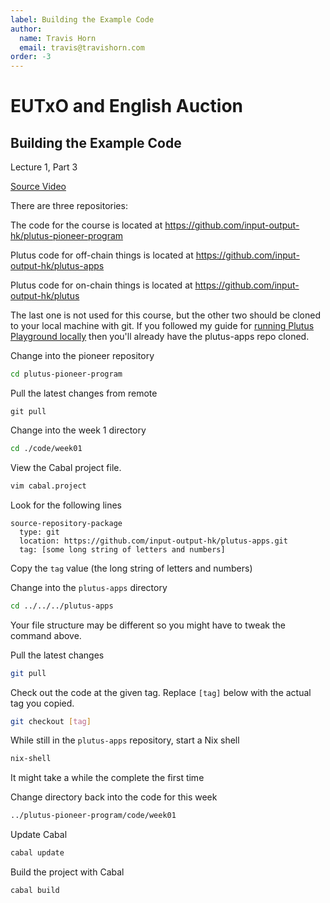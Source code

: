 ```yaml
---
label: Building the Example Code
author:
  name: Travis Horn
  email: travis@travishorn.com
order: -3
---
```


# EUTxO and English Auction

## Building the Example Code

Lecture 1, Part 3

[Source
Video](https://www.youtube.com/watch?v=zPaDp4R9X7o&list=PLNEK_Ejlx3x2nLM4fAck2JS6KhFQlXq2N&index=3)

There are three repositories:

The code for the course is located at
https://github.com/input-output-hk/plutus-pioneer-program

Plutus code for off-chain things is located at
https://github.com/input-output-hk/plutus-apps

Plutus code for on-chain things is located at
https://github.com/input-output-hk/plutus

The last one is not used for this course, but the other two should be cloned to
your local machine with git. If you followed my guide for [running Plutus
Playground locally](../../appendix/run-plutus-playground-locally.md) then you'll
already have the plutus-apps repo cloned.

Change into the pioneer repository

```bash
cd plutus-pioneer-program
```

Pull the latest changes from remote

```
git pull
```

Change into the week 1 directory

```bash
cd ./code/week01
```

View the Cabal project file.

```bash
vim cabal.project
```

Look for the following lines

```
source-repository-package
  type: git
  location: https://github.com/input-output-hk/plutus-apps.git
  tag: [some long string of letters and numbers]
```

Copy the `tag` value (the long string of letters and numbers)

Change into the `plutus-apps` directory

```bash
cd ../../../plutus-apps
```

Your file structure may be different so you might have to tweak the command
above.

Pull the latest changes

```bash
git pull
```

Check out the code at the given tag. Replace `[tag]` below with the actual tag
you copied.

```bash
git checkout [tag]
```

While still in the `plutus-apps` repository, start a Nix shell

```bash
nix-shell
```

It might take a while the complete the first time

Change directory back into the code for this week

```bash
../plutus-pioneer-program/code/week01
```

Update Cabal

```bash
cabal update
```

Build the project with Cabal

```bash
cabal build
```

